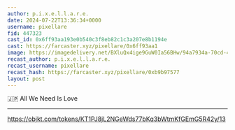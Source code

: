 ```yaml
---
author: p.i.x.e.l.l.a.r.e.
date: 2024-07-22T13:36:34+0000
username: pixellare
fid: 447323
cast_id: 0x6ff93aa193e0b540c3f8eb82c1c3a207e8b1194e
cast: https://farcaster.xyz/pixellare/0x6ff93aa1
image: https://imagedelivery.net/BXluQx4ige9GuW0Ia56BHw/94a7934a-70cd-4ffd-d3a5-da91863bb700/original
recast_author: p.i.x.e.l.l.a.r.e.
recast_username: pixellare
recast_hash: https://farcaster.xyz/pixellare/0xb9b97577
layout: post
---
```


🇯🇵
All We Need Is Love

---

https://objkt.com/tokens/KT1PJ8jL2NGeWds77bKq3bWtmKfGEmG5R42y/13

<img src='https://imagedelivery.net/BXluQx4ige9GuW0Ia56BHw/94a7934a-70cd-4ffd-d3a5-da91863bb700/original' alt='' referrerpolicy='no-referrer'/>
